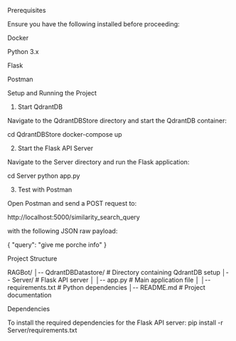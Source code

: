 Prerequisites

Ensure you have the following installed before proceeding:

Docker

Python 3.x

Flask

Postman

Setup and Running the Project

1. Start QdrantDB

Navigate to the QdrantDBStore directory and start the QdrantDB container:

cd QdrantDBStore
docker-compose up

2. Start the Flask API Server

Navigate to the Server directory and run the Flask application:

cd Server
python app.py

3. Test with Postman

Open Postman and send a POST request to:

http://localhost:5000/similarity_search_query

with the following JSON raw payload:

{
  "query": "give me porche info"
}

Project Structure

RAGBot/
│-- QdrantDBDatastore/     # Directory containing QdrantDB setup
│-- Server/                # Flask API server
│   │-- app.py             # Main application file
│   │-- requirements.txt   # Python dependencies
│-- README.md              # Project documentation

Dependencies

To install the required dependencies for the Flask API server:
pip install -r Server/requirements.txt

